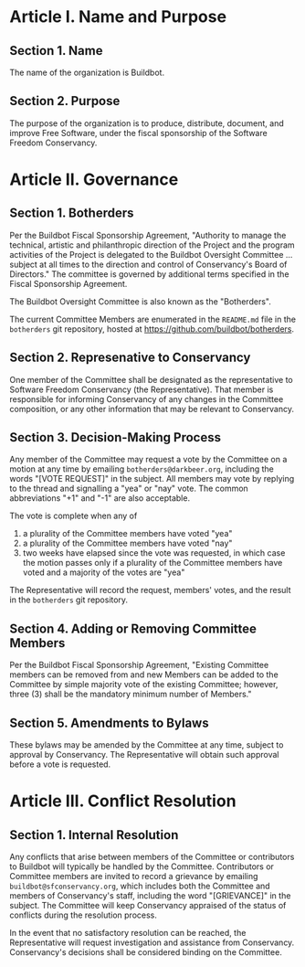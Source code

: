 Article I. Name and Purpose
===========================

Section 1. Name
---------------

The name of the organization is Buildbot.

Section 2. Purpose
------------------

The purpose of the organization is to produce, distribute, document, and improve Free Software, under the fiscal sponsorship of the Software Freedom Conservancy.

Article II. Governance
======================

Section 1. Botherders
---------------------

Per the Buildbot Fiscal Sponsorship Agreement, "Authority to manage the technical, artistic and philanthropic direction of the Project and the program activities of the Project is delegated to the Buildbot Oversight Committee ...  subject at all times to the direction and control of Conservancy's Board of Directors."
The committee is governed by additional terms specified in the Fiscal Sponsorship Agreement.

The Buildbot Oversight Committee is also known as the "Botherders".

The current Committee Members are enumerated in the ``README.md`` file in the ``botherders`` git repository, hosted at https://github.com/buildbot/botherders.

Section 2. Represenative to Conservancy
---------------------------------------

One member of the Committee shall be designated as the representative to Software Freedom Conservancy (the Representative).
That member is responsible for informing Conservancy of any changes in the Committee composition, or any other information that may be relevant to Conservancy.

Section 3. Decision-Making Process
----------------------------------

Any member of the Committee may request a vote by the Committee on a motion at any time by emailing ``botherders@darkbeer.org``, including the words "[VOTE REQUEST]" in the subject.
All members may vote by replying to the thread and signalling a "yea" or "nay" vote.
The common abbreviations "+1" and "-1" are also acceptable.

The vote is complete when any of

 1. a plurality of the Committee members have voted "yea"
 2. a plurality of the Committee members have voted "nay"
 3. two weeks have elapsed since the vote was requested, in which case the motion passes only if a plurality of the Committee members have voted and a majority of the votes are "yea"

The Representative will record the request, members' votes, and the result in the ``botherders`` git repository.

Section 4. Adding or Removing Committee Members
-----------------------------------------------

Per the Buildbot Fiscal Sponsorship Agreement, "Existing Committee members can be removed from and new Members can be added to the Committee by simple majority vote of the existing Committee; however, three (3) shall be the mandatory minimum number of Members."

Section 5. Amendments to Bylaws
-------------------------------

These bylaws may be amended by the Committee at any time, subject to approval by Conservancy.
The Representative will obtain such approval before a vote is requested.

Article III. Conflict Resolution
================================

Section 1. Internal Resolution
------------------------------

Any conflicts that arise between members of the Committee or contributors to Buildbot will typically be handled by the Committee.
Contributors or Committee members are invited to record a grievance by emailing ``buildbot@sfconservancy.org``, which includes both the Committee and members of Conservancy's staff, including the word "[GRIEVANCE]" in the subject.
The Committee will keep Conservancy appraised of the status of conflicts during the resolution process.

In the event that no satisfactory resolution can be reached, the Representative will request investigation and assistance from Conservancy.
Conservancy's decisions shall be considered binding on the Committee.
